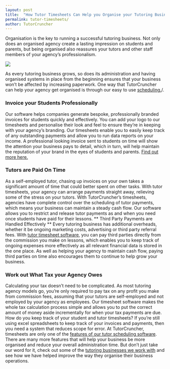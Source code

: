 ```yaml
---
layout: post
title:  "How Tutor Timesheets Can Help you Organise your Tutoring Business"
permalink: tutor-timesheets/
author: TutorCruncher
---
```

Organisation is the key to running a successful tutoring business. Not only
does an organised agency create a lasting impression on students and parents,
but being organised also reassures your tutors and other staff members of your
agency’s professionalism.

<div class="img-holder full-width">
   <img src="{{ site.static}}/img/blogs/lesson-report-full-1024x633.png" alt-text="Tutor timesheet"/>
</div>

As every tutoring business
grows, so does its administration and having organised systems in place from
the beginning ensures that your business won’t be affected by increasing
paperwork. One way that TutorCruncher can help your
agency get organised is through our easy to use [scheduling.](/features/scheduling)/. 

### Invoice your Students Professionally
 
Our software helps companies
generate bespoke, professionally branded invoices for students quickly and
effectively. You can add your logo to our timesheets and personalise their
look and feel to ensure they’re in keeping with your agency’s branding. Our
timesheets enable you to easily keep track of any outstanding payments and
allow you to run data reports on your income. A professional looking invoice
sent to students on time will show the attention your business pays to detail,
which in turn, will help maintain the reputation of your brand in the eyes of
students and parents. [Find out more here.](/features/accounting/)

### Tutors are Paid On Time

As a self-employed tutor,
chasing up invoices on your own takes a significant amount of time that could
better spent on other tasks. With tutor timesheets, your agency can arrange
payments straight away, relieving some of the stress on your tutors. With
TutorCruncher’s timesheets, agencies have complete control over the scheduling
of tutor payments, which means your business can maintain a steady cash flow.
Our software allows you to restrict and release tutor payments as and when you
need once students have paid for their lessons. ** Third Party Payments are
Handled Effectively ** Every tutoring business has additional overheads,
whether it be ongoing marketing costs, advertising or third party referral
fees. With [tutor timesheet software](/features/scheduling), 
you can pay third parties directly from the commission you make on lessons, which
enables you to keep track of ongoing expenses more effectively as all relevant
financial data is stored in the one place. As well as helping your agency to
maintain cash flow, paying third parties on time also encourages them to
continue to help grow your business. 

### Work out What Tax your Agency Owes

Calculating your tax doesn’t need to be complicated. As most tutoring agency
models go, you’re only required to pay tax on any profit you make from
commission fees, assuming that your tutors are self-employed and not employed
by your agency as employees. Our timesheet software makes the whole tax
calculation process simple and allows you to put the correct amount of money
aside incrementally for when your tax payments are due. How do you keep track
of your student and tutor timesheets? If you’re still using excel spreadsheets
to keep track of your invoices and payments, then you need a system that
reduces scope for error. At TutorCruncher, timesheets are only one of the 
[features of our tutor scheduling software](/features/). 
There are many more features that will help your business be more organised and reduce your overall
administration time. But don’t just take our word for it, check out some of
the [tutoring businesses we work with](http://www.tutorcruncher.com/testimonials/) and see how we have helped
improve the way they organise their business operations.
